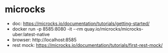 # microcks
- doc: https://microcks.io/documentation/tutorials/getting-started/
- docker run -p 8585:8080 -it --rm quay.io/microcks/microcks-uber:latest-native 
- browser: http://localhost:8585
- rest mock: https://microcks.io/documentation/tutorials/first-rest-mock/

